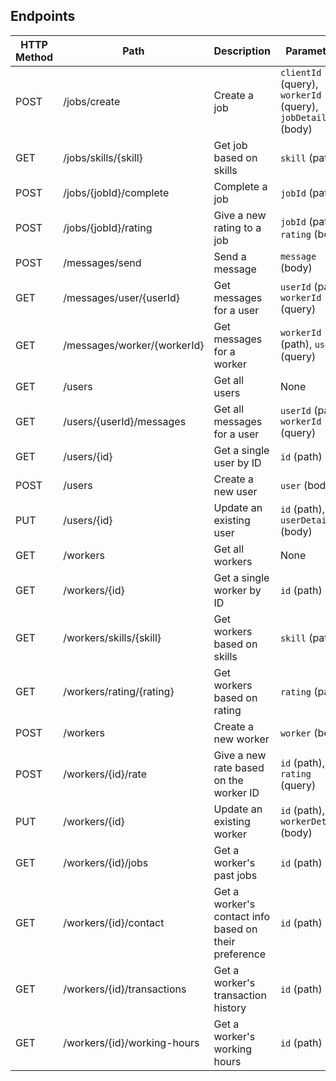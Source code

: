 ## Endpoints

| HTTP Method | Path                                  | Description                                         | Parameters                                                  |
|-------------|---------------------------------------|-----------------------------------------------------|-------------------------------------------------------------|
| POST        | /jobs/create                         | Create a job                                        | `clientId` (query), `workerId` (query), `jobDetails` (body) |
| GET         | /jobs/skills/{skill}                 | Get job based on skills                             | `skill` (path)                                              |
| POST        | /jobs/{jobId}/complete               | Complete a job                                      | `jobId` (path)                                              |
| POST        | /jobs/{jobId}/rating                 | Give a new rating to a job                          | `jobId` (path), `rating` (body)                             |
| POST        | /messages/send                       | Send a message                                      | `message` (body)                                            |
| GET         | /messages/user/{userId}              | Get messages for a user                             | `userId` (path), `workerId` (query)                         |
| GET         | /messages/worker/{workerId}          | Get messages for a worker                           | `workerId` (path), `userId` (query)                         |
| GET         | /users                               | Get all users                                       | None                                                        |
| GET         | /users/{userId}/messages             | Get all messages for a user                         | `userId` (path), `workerId` (query)                         |
| GET         | /users/{id}                          | Get a single user by ID                             | `id` (path)                                                 |
| POST        | /users                               | Create a new user                                   | `user` (body)                                               |
| PUT         | /users/{id}                          | Update an existing user                             | `id` (path), `userDetails` (body)                           |
| GET         | /workers                             | Get all workers                                     | None                                                        |
| GET         | /workers/{id}                        | Get a single worker by ID                           | `id` (path)                                                 |
| GET         | /workers/skills/{skill}              | Get workers based on skills                         | `skill` (path)                                              |
| GET         | /workers/rating/{rating}             | Get workers based on rating                         | `rating` (path)                                             |
| POST        | /workers                             | Create a new worker                                 | `worker` (body)                                             |
| POST        | /workers/{id}/rate                   | Give a new rate based on the worker ID              | `id` (path), `rating` (query)                               |
| PUT         | /workers/{id}                        | Update an existing worker                           | `id` (path), `workerDetails` (body)                         |
| GET         | /workers/{id}/jobs                   | Get a worker's past jobs                            | `id` (path)                                                 |
| GET         | /workers/{id}/contact                | Get a worker's contact info based on their preference | `id` (path)                                                 |
| GET         | /workers/{id}/transactions           | Get a worker's transaction history                  | `id` (path)                                                 |
| GET         | /workers/{id}/working-hours          | Get a worker's working hours                        | `id` (path)                                                 |

